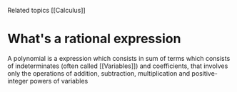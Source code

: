 Related topics [[Calculus]]

# What's a rational expression

A polynomial is a expression which consists in sum of terms which consists of indeterminates (often called [[Variables]]) and coefficients, that involves only the operations of addition, subtraction, multiplication and positive-integer powers of variables